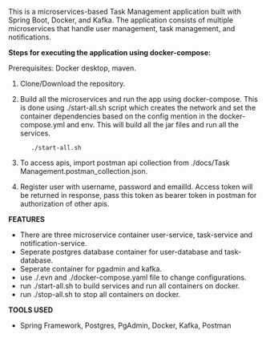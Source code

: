 This is a microservices-based Task Management application built with Spring Boot, Docker, and Kafka. 
The application consists of multiple microservices that handle user management, task management, and notifications.

**Steps for executing the application using docker-compose:**

Prerequisites: Docker desktop, maven.

1. Clone/Download the repository.

2. Build all the microservices and run the app using docker-compose. This is done using ./start-all.sh script which creates the network and set the container dependencies based on the config mention in the docker-compose.yml and env. 
   This will build all the jar files and run all the services.
   ```
      ./start-all.sh
   ```
3. To access apis, import postman api collection from ./docs/Task Management.postman_collection.json.

4. Register user with username, password and emailId. Access token will be returned in response, pass this token as bearer token in postman for authorization of other apis.

 **FEATURES**

- There are three microservice container user-service, task-service and notification-service.
- Seperate postgres database container for user-database and task-database.
- Seperate container for pgadmin and kafka.
- use ./.evn and ./docker-compose.yaml file to change configurations.
- run ./start-all.sh to build services and run all containers on docker.
- run ./stop-all.sh to stop all containers on docker.

**TOOLS USED**

- Spring Framework, Postgres, PgAdmin, Docker, Kafka, Postman
